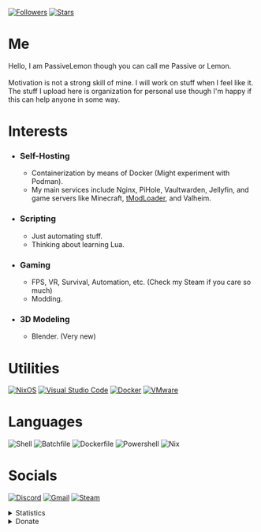 [![Followers](https://img.shields.io/github/followers/PassiveLemon?labelColor=2e343e&color=BBAC16&style=for-the-badge)](https://github.com/PassiveLemon?tab=followers)
[![Stars](https://img.shields.io/github/stars/PassiveLemon?labelColor=2e343e&color=BBAC16&style=for-the-badge)](https://github.com/PassiveLemon?tab=repositories&q=&type=&language=&sort=stargazers)

# Me
Hello, I am PassiveLemon though you can call me Passive or Lemon. </br>
</br>
Motivation is not a strong skill of mine. I will work on stuff when I feel like it. </br>
The stuff I upload here is organization for personal use though I'm happy if this can help anyone in some way. </br>

# Interests
* ### Self-Hosting
  * Containerization by means of Docker (Might experiment with Podman).
  * My main services include Nginx, PiHole, Vaultwarden, Jellyfin, and game servers like Minecraft, [tModLoader](https://github.com/PassiveLemon/tmodloader1.4-docker), and Valheim.
* ### Scripting
  * Just automating stuff.
  * Thinking about learning Lua.
* ### Gaming
  * FPS, VR, Survival, Automation, etc. (Check my Steam if you care so much)
  * Modding.
* ### 3D Modeling
  * Blender. (Very new)

# Utilities
[![NixOS](https://img.shields.io/badge/NixOS-5277C3?logo=nixos&logoColor=fff&style=for-the-badge)](https://nixos.org/)
[![Visual Studio Code](https://img.shields.io/badge/Visual_Studio_Code-007ACC?logo=visualstudiocode&logoColor=fff&style=for-the-badge)](https://code.visualstudio.com/)
[![Docker](https://img.shields.io/badge/Docker-2496ED?logo=docker&logoColor=fff&style=for-the-badge)](https://github.com/docker)
[![VMware](https://img.shields.io/badge/VMware-607078?logo=VMware&logoColor=fff&style=for-the-badge)](https://github.com/vmware)

# Languages
![Shell](https://img.shields.io/badge/Shell/Bash-89E051?logo=gnu-bash&logoColor=000&style=for-the-badge)
![Batchfile](https://img.shields.io/badge/Batchfile-C1F12E?logo=windows-terminal&logoColor=000&style=for-the-badge)
![Dockerfile](https://img.shields.io/badge/Dockerfile-384d54?logo=docker&logoColor=fff&style=for-the-badge)
![Powershell](https://img.shields.io/badge/Powershell-012456?logo=powershell&logoColor=fff&style=for-the-badge)
![Nix](https://img.shields.io/badge/Nix-7e7eff?logo=nixos&logoColor=fff&style=for-the-badge)

# Socials
[![Discord](https://img.shields.io/badge/Discord-5865F2?logo=discord&logoColor=fff&style=for-the-badge)](https://discord.com/users/496436509969350697)
[![Gmail](https://img.shields.io/badge/Gmail-EA4335?logo=gmail&logoColor=fff&style=for-the-badge)](mailto:jeremyseber@gmail.com?subject=Github)
[![Steam](https://img.shields.io/badge/Steam-000000?logo=steam&logoColor=fff&style=for-the-badge)](https://steamcommunity.com/profiles/76561198145741833)

<details>
 <summary> Statistics </summary>
  <p align=center>
   <a>
    <img align=top src="https://github-readme-stats.vercel.app/api?username=PassiveLemon&bg_color=0D1117&text_color=c9d1d9&hide_border=true&show_icons=true&icon_color=2f80ed&">
    <img align=top src="https://github-readme-stats.vercel.app/api/top-langs/?username=PassiveLemon&layout=compact&bg_color=0D1117&text_color=c9d1d9&hide_border=true&">
  </a>
 </p>
</details>
<details>
 <summary> Donate </summary>
  <p>
   <a href="https://www.paypal.com/donate/?business=NEVJU6EKWMWNS&no_recurring=0&currency_code=USD">
    <img src="https://img.shields.io/badge/Paypal-00457C?logo=paypal&logoColor=fff&style=for-the-badge">
   </a>
   <a href="https://img.shields.io/badge/1B66Z3mzb4VfT3iWATNSeb5beaeeVmNxoW-F7931A?logo=bitcoin&logoColor=fff&style=for-the-badge">
    <img src="https://img.shields.io/badge/Bitcoin-F7931A?logo=bitcoin&logoColor=fff&style=for-the-badge">
   </a>
   <a href="https://img.shields.io/badge/0x30272073135E67FdA84B1dDC1d692EbA0599B58A-3C3C3D?logo=ethereum&logoColor=fff&style=for-the-badge">
    <img src="https://img.shields.io/badge/Ethereum-3C3C3D?logo=ethereum&logoColor=fff&style=for-the-badge">
   </a>
  </p>
</details>
